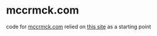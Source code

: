 # mccrmck.com

code for [mccrmck.com](mccrmck.com)
relied on [this site](https://github.com/LeNPaul/portfolio-jekyll-theme/tree/gh-pages) as a starting point
